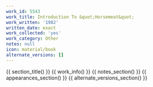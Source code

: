 ```yaml
---
work_id: 5543
work_title: Introduction To &quot;Horsemeat&quot;
work_written: '1982'
written_date: exact
work_collected: 'yes'
work_category: Other
notes: null
icon: material/book
alternate_versions: []
---
```


{{ section_title() }}
{{ work_info() }}
{{ notes_section() }}
{{ appearances_section() }}
{{ alternate_versions_section() }}